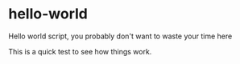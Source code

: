 # hello-world
Hello world script, you probably don't want to waste your time here

This is a quick test to see how things work.
